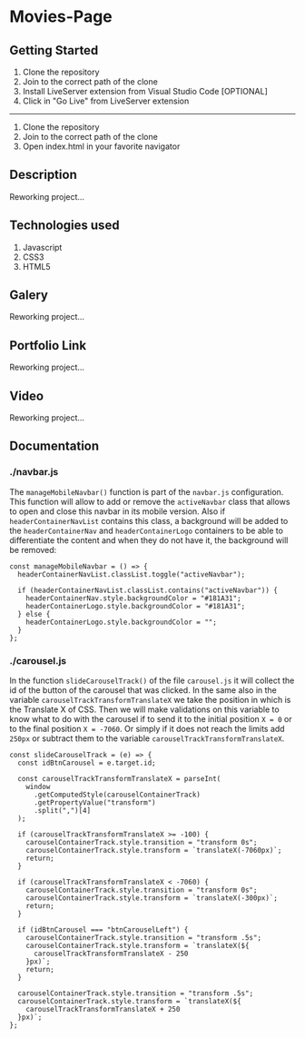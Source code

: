 # Movies-Page

## Getting Started

1. Clone the repository
2. Join to the correct path of the clone
3. Install LiveServer extension from Visual Studio Code [OPTIONAL]
4. Click in "Go Live" from LiveServer extension

---

1. Clone the repository
2. Join to the correct path of the clone
3. Open index.html in your favorite navigator

## Description

Reworking project...

## Technologies used

1. Javascript
2. CSS3
3. HTML5

## Galery

Reworking project...

## Portfolio Link

Reworking project...

## Video

Reworking project...

## Documentation

### ./navbar.js

The `manageMobileNavbar()` function is part of the `navbar.js` configuration. This function will allow to add or remove the `activeNavbar` class that allows to open and close this navbar in its mobile version. Also if `headerContainerNavList` contains this class, a background will be added to the `headerContainerNav` and `headerContainerLogo` containers to be able to differentiate the content and when they do not have it, the background will be removed:

```
const manageMobileNavbar = () => {
  headerContainerNavList.classList.toggle("activeNavbar");

  if (headerContainerNavList.classList.contains("activeNavbar")) {
    headerContainerNav.style.backgroundColor = "#181A31";
    headerContainerLogo.style.backgroundColor = "#181A31";
  } else {
    headerContainerLogo.style.backgroundColor = "";
  }
};
```

### ./carousel.js

In the function `slideCarouselTrack()` of the file `carousel.js` it will collect the id of the button of the carousel that was clicked. In the same also in the variable `carouselTrackTransformTranslateX` we take the position in which is the Translate X of CSS. Then we will make validations on this variable to know what to do with the carousel if to send it to the initial position `X = 0` or to the final position `X = -7060`. Or simply if it does not reach the limits add `250px` or subtract them to the variable `carouselTrackTransformTranslateX`.

```
const slideCarouselTrack = (e) => {
  const idBtnCarousel = e.target.id;

  const carouselTrackTransformTranslateX = parseInt(
    window
      .getComputedStyle(carouselContainerTrack)
      .getPropertyValue("transform")
      .split(",")[4]
  );

  if (carouselTrackTransformTranslateX >= -100) {
    carouselContainerTrack.style.transition = "transform 0s";
    carouselContainerTrack.style.transform = `translateX(-7060px)`;
    return;
  }

  if (carouselTrackTransformTranslateX < -7060) {
    carouselContainerTrack.style.transition = "transform 0s";
    carouselContainerTrack.style.transform = `translateX(-300px)`;
    return;
  }

  if (idBtnCarousel === "btnCarouselLeft") {
    carouselContainerTrack.style.transition = "transform .5s";
    carouselContainerTrack.style.transform = `translateX(${
      carouselTrackTransformTranslateX - 250
    }px)`;
    return;
  }

  carouselContainerTrack.style.transition = "transform .5s";
  carouselContainerTrack.style.transform = `translateX(${
    carouselTrackTransformTranslateX + 250
  }px)`;
};
```
